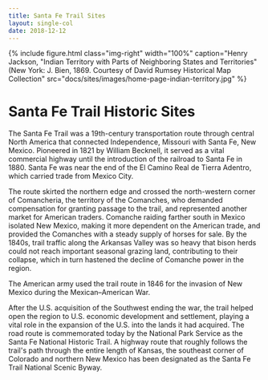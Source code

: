 ```yaml
---
title: Santa Fe Trail Sites
layout: single-col
date: 2018-12-12
---
```


{% include figure.html
  class="img-right"
  width="100%"
  caption="Henry Jackson, "Indian Territory with Parts of Neighboring States and Territories" (New York: J. Bien, 1869. Courtesy of David Rumsey Historical Map Collection"
  src="docs/sites/images/home-page-indian-territory.jpg"
%}

# Santa Fe Trail Historic Sites

The Santa Fe Trail was a 19th-century transportation route through central North America that connected Independence, Missouri with Santa Fe, New Mexico. Pioneered in 1821 by William Becknell, it served as a vital commercial highway until the introduction of the railroad to Santa Fe in 1880. Santa Fe was near the end of the El Camino Real de Tierra Adentro, which carried trade from Mexico City.

The route skirted the northern edge and crossed the north-western corner of Comancheria, the territory of the Comanches, who demanded compensation for granting passage to the trail, and represented another market for American traders. Comanche raiding farther south in Mexico isolated New Mexico, making it more dependent on the American trade, and provided the Comanches with a steady supply of horses for sale. By the 1840s, trail traffic along the Arkansas Valley was so heavy that bison herds could not reach important seasonal grazing land, contributing to their collapse, which in turn hastened the decline of Comanche power in the region.

The American army used the trail route in 1846 for the invasion of New Mexico during the Mexican–American War.

After the U.S. acquisition of the Southwest ending the war, the trail helped open the region to U.S. economic development and settlement, playing a vital role in the expansion of the U.S. into the lands it had acquired. The road route is commemorated today by the National Park Service as the Santa Fe National Historic Trail. A highway route that roughly follows the trail's path through the entire length of Kansas, the southeast corner of Colorado and northern New Mexico has been designated as the Santa Fe Trail National Scenic Byway.

